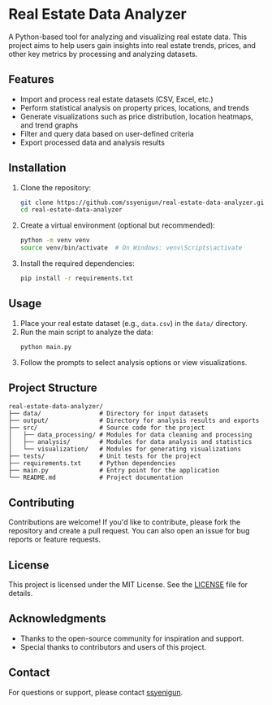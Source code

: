 # Real Estate Data Analyzer

A Python-based tool for analyzing and visualizing real estate data. This project aims to help users gain insights into real estate trends, prices, and other key metrics by processing and analyzing datasets.

## Features

- Import and process real estate datasets (CSV, Excel, etc.)
- Perform statistical analysis on property prices, locations, and trends
- Generate visualizations such as price distribution, location heatmaps, and trend graphs
- Filter and query data based on user-defined criteria
- Export processed data and analysis results

## Installation

1. Clone the repository:
   ```bash
   git clone https://github.com/ssyenigun/real-estate-data-analyzer.git
   cd real-estate-data-analyzer
   ```

2. Create a virtual environment (optional but recommended):
   ```bash
   python -m venv venv
   source venv/bin/activate  # On Windows: venv\Scripts\activate
   ```

3. Install the required dependencies:
   ```bash
   pip install -r requirements.txt
   ```

## Usage

1. Place your real estate dataset (e.g., `data.csv`) in the `data/` directory.
2. Run the main script to analyze the data:
   ```bash
   python main.py
   ```
3. Follow the prompts to select analysis options or view visualizations.

## Project Structure

```
real-estate-data-analyzer/
├── data/                # Directory for input datasets
├── output/              # Directory for analysis results and exports
├── src/                 # Source code for the project
│   ├── data_processing/ # Modules for data cleaning and processing
│   ├── analysis/        # Modules for data analysis and statistics
│   └── visualization/   # Modules for generating visualizations
├── tests/               # Unit tests for the project
├── requirements.txt     # Python dependencies
├── main.py              # Entry point for the application
└── README.md            # Project documentation
```

## Contributing

Contributions are welcome! If you'd like to contribute, please fork the repository and create a pull request. You can also open an issue for bug reports or feature requests.

## License

This project is licensed under the MIT License. See the [LICENSE](LICENSE) file for details.

## Acknowledgments

- Thanks to the open-source community for inspiration and support.
- Special thanks to contributors and users of this project.

## Contact

For questions or support, please contact [ssyenigun](https://github.com/ssyenigun).
